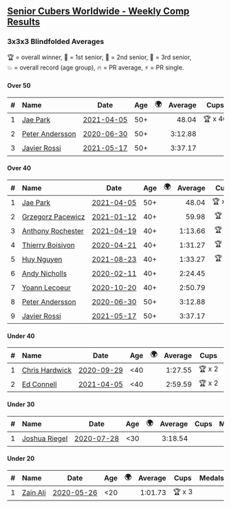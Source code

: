 <style>table {white-space: nowrap;}</style>
<link rel="stylesheet" type="text/css" href="/scw-comp/css/flags.css" />

## [Senior Cubers Worldwide - Weekly Comp Results](/scw-comp/results/)
### 3x3x3 Blindfolded Averages

<span style="white-space: nowrap;">🏆 = overall winner</span>, <span style="white-space: nowrap;">🥇 = 1st senior</span>, <span style="white-space: nowrap;">🥈 = 2nd senior</span>, <span style="white-space: nowrap;">🥉 = 3rd senior</span>, <span style="white-space: nowrap;">💥 = overall record (age group)</span>, <span style="white-space: nowrap;">🔥 = PR average</span>, <span style="white-space: nowrap;">⚡ = PR single</span>.

#### Over 50

| # | Name | Date | Age | 🌍 | Average | Cups | Medals | Achievements | Video |
| :--: | :-- | :--: | :--: | :--: | --: | :--: | :-- | :-- | :-- |
| 1 | [Jae Park](../../persons/jae_park/333bf.md) | [2021-04-05](../../results/2021-04-05/333bf.md) | 50+ | <i class="flag flag-US" /> | 48.04 | 🏆 x 46 | 🥇 x 49, 🥈 x 1 | 💥 x 11, 🔥 x 3, ⚡ x 9 | [Desktop](https://www.facebook.com/events/902189670577686/permalink/902869517176368) / [Mobile](https://m.facebook.com/events/902189670577686?view=permalink&id=902869517176368) |
| 2 | [Peter Andersson](../../persons/peter_andersson/333bf.md) | [2020-06-30](../../results/2020-06-30/333bf.md) | 50+ | <i class="flag flag-SE" /> | 3:12.88 |  | 🥇 x 1, 🥈 x 4, 🥉 x 4 | 💥 x 6, 🔥 x 1, ⚡ x 5 | [Desktop](https://www.facebook.com/events/348465022802357/permalink/349204916061701) / [Mobile](https://m.facebook.com/events/348465022802357?view=permalink&id=349204916061701) |
| 3 | [Javier Rossi](../../persons/javier_rossi/333bf.md) | [2021-05-17](../../results/2021-05-17/333bf.md) | 50+ | <i class="flag flag-AR" /> | 3:37.17 |  | 🥇 x 1, 🥈 x 2, 🥉 x 7 | 🔥 x 2, ⚡ x 5 | [Desktop](https://www.facebook.com/100000123498724/videos/4652634811417256) / [Mobile](https://m.facebook.com/100000123498724/videos/4652634811417256) |

#### Over 40

| # | Name | Date | Age | 🌍 | Average | Cups | Medals | Achievements | Video |
| :--: | :-- | :--: | :--: | :--: | --: | :--: | :-- | :-- | :-- |
| 1 | [Jae Park](../../persons/jae_park/333bf.md) | [2021-04-05](../../results/2021-04-05/333bf.md) | 50+ | <i class="flag flag-US" /> | 48.04 | 🏆 x 46 | 🥇 x 49, 🥈 x 1 | 💥 x 11, 🔥 x 3, ⚡ x 9 | [Desktop](https://www.facebook.com/events/902189670577686/permalink/902869517176368) / [Mobile](https://m.facebook.com/events/902189670577686?view=permalink&id=902869517176368) |
| 2 | [Grzegorz Pacewicz](../../persons/grzegorz_pacewicz/333bf.md) | [2021-01-12](../../results/2021-01-12/333bf.md) | 40+ | <i class="flag flag-PL" /> | 59.98 | 🏆 x 7 | 🥇 x 7, 🥈 x 11, 🥉 x 3 | 🔥 x 2, ⚡ x 5 | [Desktop](https://www.facebook.com/events/290317685967985/permalink/290420032624417) / [Mobile](https://m.facebook.com/events/290317685967985?view=permalink&id=290420032624417) |
| 3 | [Anthony Rochester](../../persons/anthony_rochester/333bf.md) | [2021-04-19](../../results/2021-04-19/333bf.md) | 40+ | <i class="flag flag-AU" /> | 1:13.66 | 🏆 x 3 | 🥇 x 4, 🥈 x 18, 🥉 x 8 | 🔥 x 2, ⚡ x 5 | [Desktop](https://www.facebook.com/events/333638981660304/permalink/335205001503702) / [Mobile](https://m.facebook.com/events/333638981660304?view=permalink&id=335205001503702) |
| 4 | [Thierry Boisivon](../../persons/thierry_boisivon/333bf.md) | [2020-04-21](../../results/2020-04-21/333bf.md) | 40+ | <i class="flag flag-FR" /> | 1:31.27 | 🏆 x 3 | 🥇 x 3, 🥈 x 9, 🥉 x 4 | 🔥 x 3, ⚡ x 2 | [Desktop](https://www.facebook.com/events/1312095715657208/permalink/1316281738571939) / [Mobile](https://m.facebook.com/events/1312095715657208?view=permalink&id=1316281738571939) |
| 5 | [Huy Nguyen](../../persons/huy_nguyen/333bf.md) | [2021-08-23](../../results/2021-08-23/333bf.md) | 40+ | <i class="flag flag-CA" /> | 1:33.27 | 🏆 x 2 | 🥇 x 2, 🥈 x 12, 🥉 x 14 | 🔥 x 7, ⚡ x 6 | [Desktop](https://www.facebook.com/events/222639079875755/permalink/227372029402460) / [Mobile](https://m.facebook.com/events/222639079875755?view=permalink&id=227372029402460) |
| 6 | [Andy Nicholls](../../persons/andy_nicholls/333bf.md) | [2020-02-11](../../results/2020-02-11/333bf.md) | 40+ | <i class="flag flag-GB" /> | 2:24.45 |  | 🥈 x 2, 🥉 x 2 | 🔥 x 1, ⚡ x 1 | [Desktop](https://www.facebook.com/events/173728187264773/permalink/174217337215858) / [Mobile](https://m.facebook.com/events/173728187264773?view=permalink&id=174217337215858) |
| 7 | [Yoann Lecoeur](../../persons/yoann_lecoeur/333bf.md) | [2020-10-20](../../results/2020-10-20/333bf.md) | 40+ | <i class="flag flag-FR" /> | 2:50.79 |  | 🥈 x 1, 🥉 x 1 | 🔥 x 1, ⚡ x 3 | [Desktop](https://www.facebook.com/events/365280181488304/permalink/369891551027167) / [Mobile](https://m.facebook.com/events/365280181488304?view=permalink&id=369891551027167) |
| 8 | [Peter Andersson](../../persons/peter_andersson/333bf.md) | [2020-06-30](../../results/2020-06-30/333bf.md) | 50+ | <i class="flag flag-SE" /> | 3:12.88 |  | 🥇 x 1, 🥈 x 4, 🥉 x 4 | 💥 x 6, 🔥 x 1, ⚡ x 5 | [Desktop](https://www.facebook.com/events/348465022802357/permalink/349204916061701) / [Mobile](https://m.facebook.com/events/348465022802357?view=permalink&id=349204916061701) |
| 9 | [Javier Rossi](../../persons/javier_rossi/333bf.md) | [2021-05-17](../../results/2021-05-17/333bf.md) | 50+ | <i class="flag flag-AR" /> | 3:37.17 |  | 🥇 x 1, 🥈 x 2, 🥉 x 7 | 🔥 x 2, ⚡ x 5 | [Desktop](https://www.facebook.com/100000123498724/videos/4652634811417256) / [Mobile](https://m.facebook.com/100000123498724/videos/4652634811417256) |

#### Under 40

| # | Name | Date | Age | 🌍 | Average | Cups | Medals | Achievements | Video |
| :--: | :-- | :--: | :--: | :--: | --: | :--: | :-- | :-- | :-- |
| 1 | [Chris Hardwick](../../persons/chris_hardwick/333bf.md) | [2020-09-29](../../results/2020-09-29/333bf.md) | <40 | <i class="flag flag-US" /> | 1:27.55 | 🏆 x 2 |  | 🔥 x 6, ⚡ x 6 | [Desktop](https://www.facebook.com/events/1294868874190434/permalink/1295739020770086) / [Mobile](https://m.facebook.com/events/1294868874190434?view=permalink&id=1295739020770086) |
| 2 | [Ed Connell](../../persons/ed_connell/333bf.md) | [2021-04-05](../../results/2021-04-05/333bf.md) | <40 | <i class="flag flag-IE" /> | 2:59.59 | 🏆 x 2 |  | 🔥 x 3, ⚡ x 8 | [Desktop](https://www.facebook.com/events/902189670577686/permalink/905889373541049) / [Mobile](https://m.facebook.com/events/902189670577686?view=permalink&id=905889373541049) |

#### Under 30

| # | Name | Date | Age | 🌍 | Average | Cups | Medals | Achievements | Video |
| :--: | :-- | :--: | :--: | :--: | --: | :--: | :-- | :-- | :-- |
| 1 | [Joshua Riegel](../../persons/joshua_riegel/333bf.md) | [2020-07-28](../../results/2020-07-28/333bf.md) | <30 | <i class="flag flag-US" /> | 3:18.54 |  |  | 🔥 x 1, ⚡ x 6 | [Desktop](https://www.facebook.com/events/319204229264839/permalink/323687092149886) / [Mobile](https://m.facebook.com/events/319204229264839?view=permalink&id=323687092149886) |

#### Under 20

| # | Name | Date | Age | 🌍 | Average | Cups | Medals | Achievements | Video |
| :--: | :-- | :--: | :--: | :--: | --: | :--: | :-- | :-- | :-- |
| 1 | [Zain Ali](../../persons/zain_ali/333bf.md) | [2020-05-26](../../results/2020-05-26/333bf.md) | <20 | <i class="flag flag-IN" /> | 1:01.73 | 🏆 x 3 |  | 💥 x 2, 🔥 x 1, ⚡ x 3 | [Desktop](https://www.facebook.com/events/1531820936993798/permalink/1535485533294005) / [Mobile](https://m.facebook.com/events/1531820936993798?view=permalink&id=1535485533294005) |


<!-- Global site tag (gtag.js) - Google Analytics -->
<script async src="https://www.googletagmanager.com/gtag/js?id=UA-86348435-3"></script>
<script>window.dataLayer = window.dataLayer || []; function gtag() {dataLayer.push(arguments);} gtag('js', new Date()); gtag('config', 'UA-86348435-3');</script>
